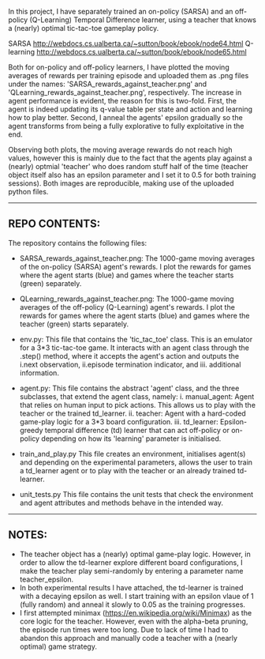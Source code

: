 In this project, I have separately trained an on-policy (SARSA) and an off-policy (Q-Learning) Temporal Difference learner, using a teacher that knows a (nearly) optimal tic-tac-toe gameplay policy.

SARSA http://webdocs.cs.ualberta.ca/~sutton/book/ebook/node64.html
Q-learning http://webdocs.cs.ualberta.ca/~sutton/book/ebook/node65.html

Both for on-policy and off-policy learners, I have plotted the moving averages of rewards per training episode and uploaded them as .png files under the names: 'SARSA_rewards_against_teacher.png' and 'QLearning_rewards_against_teacher.png', respectively. The increase in agent performance is evident, the reason for this is two-fold. First, the agent is indeed updating its q-value table per state and action and learning how to play better. Second, I anneal the agents' epsilon gradually so the agent transforms from being a fully explorative to fully exploitative in the end.

Observing both plots, the moving average rewards do not reach high values, however this is mainly due to the fact that the agents play against a (nearly) optmial 'teacher' who does random stuff half of the time (teacher object itself also has an epsilon parameter and I set it to 0.5 for both training sessions). Both images are reproducible, making use of the uploaded python files. 

-----------
REPO CONTENTS:
-----------
The repository contains the following files:

- SARSA_rewards_against_teacher.png: The 1000-game moving averages of the on-policy (SARSA) agent's rewards. I plot the rewards for games where the agent starts (blue) and games where the teacher starts (green) separately. 

- QLearning_rewards_against_teacher.png: The 1000-game moving averages of the off-policy (Q-Learning) agent's rewards. I plot the rewards for games where the agent starts (blue) and games where the teacher (green) starts separately. 

- env.py: 
	This file that contains the 'tic_tac_toe' class. This is an emulator for a 3*3 tic-tac-toe game. It interacts with an agent class through the .step() method, where it accepts the agent's action and outputs the i.next observation, ii.episode termination indicator, and iii. additional information.

- agent.py: 
	This file contains the abstract 'agent' class, and the three subclasses, that extend the agent class, namely:
	i.   manual_agent: Agent that relies on human input to pick actions. This allows us to play with the teacher or the trained td_learner.
	ii.  teacher: Agent with a hard-coded game-play logic for a 3*3 board configuration.
	iii. td_learner: Epsilon-greedy temporal difference (td) learner that can act off-policy or on-policy depending on how its 'learning' parameter is initialised.

- train_and_play.py
	This file creates an environment, initialises agent(s) and depending on the experimental parameters, allows the user to train a td_learner agent or to play with the teacher or an already trained td-learner.

- unit_tests.py
	This file contains the unit tests that check the environment and agent attributes and methods behave in the intended way.

-----------
NOTES:
-----------
- The teacher object has a (nearly) optimal game-play logic. However, in order to allow the td-learner explore different board configurations, I make the teacher play semi-randomly by entering a parameter name teacher_epsilon.
- In both experimental results I have attached, the td-learner is trained with a decaying epsilon as well. I start training with an epsilon vlaue of 1 (fully random) and anneal it slowly to 0.05 as the training progresses.
- I first attempted minimax (https://en.wikipedia.org/wiki/Minimax) as the core logic for the teacher. However, even with the alpha-beta pruning, the episode run times were too long. Due to lack of time I had to abandon this approach and manually code a teacher with a (nearly optimal) game strategy.


